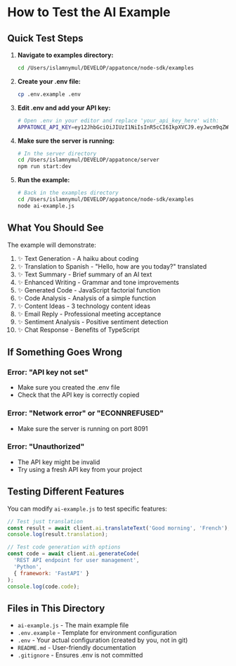 # How to Test the AI Example

## Quick Test Steps

1. **Navigate to examples directory:**
   ```bash
   cd /Users/islamnymul/DEVELOP/appatonce/node-sdk/examples
   ```

2. **Create your .env file:**
   ```bash
   cp .env.example .env
   ```

3. **Edit .env and add your API key:**
   ```bash
   # Open .env in your editor and replace 'your_api_key_here' with:
   APPATONCE_API_KEY=ey12JhbGciOiJIUzI1NiIsInR5cCI6IkpXVCJ9.eyJwcm9qZWN0SWQiOiJjbWRxZDRvbGwwMDAwczU1YzU4MzEwa3JoIiwicm9sZSI6ImFub24iLCJwZXJtaXNzaW9ucyI6WyJhdXRoLmxvZ2luIiwiYXV0aC5zaWdudXAiLCJhdXRoLnJlZnJlc2giLCJyZWFsdGltZS5zdWJzY3JpYmUiLCJzdG9yYWdlLnJlYWQiLCJkYXRhLnJlYWQiXX0.Q6WYdHELmeqy5FfF_cc8FEaXE1AYwnYw_KJqxPiWOHM
   ```

4. **Make sure the server is running:**
   ```bash
   # In the server directory
   cd /Users/islamnymul/DEVELOP/appatonce/server
   npm run start:dev
   ```

5. **Run the example:**
   ```bash
   # Back in the examples directory
   cd /Users/islamnymul/DEVELOP/appatonce/node-sdk/examples
   node ai-example.js
   ```

## What You Should See

The example will demonstrate:
1. ✨ Text Generation - A haiku about coding
2. ✨ Translation to Spanish - "Hello, how are you today?" translated
3. ✨ Text Summary - Brief summary of an AI text
4. ✨ Enhanced Writing - Grammar and tone improvements
5. ✨ Generated Code - JavaScript factorial function
6. ✨ Code Analysis - Analysis of a simple function
7. ✨ Content Ideas - 3 technology content ideas
8. ✨ Email Reply - Professional meeting acceptance
9. ✨ Sentiment Analysis - Positive sentiment detection
10. ✨ Chat Response - Benefits of TypeScript

## If Something Goes Wrong

### Error: "API key not set"
- Make sure you created the .env file
- Check that the API key is correctly copied

### Error: "Network error" or "ECONNREFUSED"
- Make sure the server is running on port 8091

### Error: "Unauthorized"
- The API key might be invalid
- Try using a fresh API key from your project

## Testing Different Features

You can modify `ai-example.js` to test specific features:

```javascript
// Test just translation
const result = await client.ai.translateText('Good morning', 'French');
console.log(result.translation);

// Test code generation with options
const code = await client.ai.generateCode(
  'REST API endpoint for user management',
  'Python',
  { framework: 'FastAPI' }
);
console.log(code.code);
```

## Files in This Directory

- `ai-example.js` - The main example file
- `.env.example` - Template for environment configuration
- `.env` - Your actual configuration (created by you, not in git)
- `README.md` - User-friendly documentation
- `.gitignore` - Ensures .env is not committed